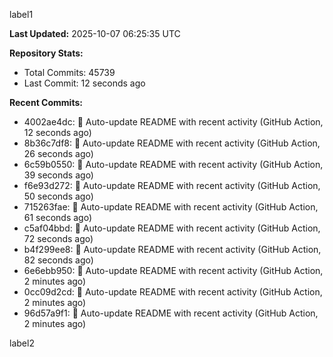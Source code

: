 
label1 
<!-- ACTIVITY_START -->
**Last Updated:** 2025-10-07 06:25:35 UTC

**Repository Stats:**
- Total Commits: 45739
- Last Commit: 12 seconds ago

**Recent Commits:**
- 4002ae4dc: 🤖 Auto-update README with recent activity (GitHub Action, 12 seconds ago)
- 8b36c7df8: 🤖 Auto-update README with recent activity (GitHub Action, 26 seconds ago)
- 6c59b0550: 🤖 Auto-update README with recent activity (GitHub Action, 39 seconds ago)
- f6e93d272: 🤖 Auto-update README with recent activity (GitHub Action, 50 seconds ago)
- 715263fae: 🤖 Auto-update README with recent activity (GitHub Action, 61 seconds ago)
- c5af04bbd: 🤖 Auto-update README with recent activity (GitHub Action, 72 seconds ago)
- b4f299ee8: 🤖 Auto-update README with recent activity (GitHub Action, 82 seconds ago)
- 6e6ebb950: 🤖 Auto-update README with recent activity (GitHub Action, 2 minutes ago)
- 0cc09d2cd: 🤖 Auto-update README with recent activity (GitHub Action, 2 minutes ago)
- 96d57a9f1: 🤖 Auto-update README with recent activity (GitHub Action, 2 minutes ago)
<!-- ACTIVITY_END -->

label2
